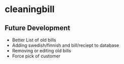 # cleaningbill

## Future Development
* Better List of old bills
* Adding swedish/finnish and bill/reciept to database
* Removing or editing old bills
* Force pick of customer
